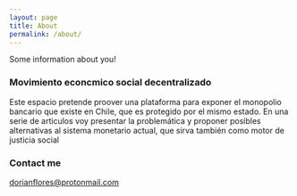 ```yaml
---
layout: page
title: About
permalink: /about/
---
```


Some information about you!

### Movimiento econcmico social decentralizado

Este espacio pretende proover una plataforma para exponer el monopolio bancario que existe en Chile, que es protegido por el mismo estado. En una serie de articulos voy presentar la problemática y proponer posibles alternativas al sistema monetario actual, que sirva también como motor de justicia social

### Contact me

[dorianflores@protonmail.com](mailto:dorianflores@protonmail.com)
